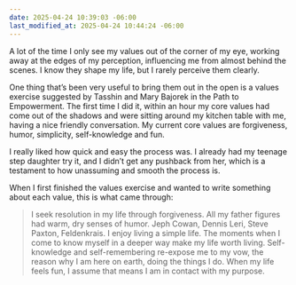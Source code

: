 ```yaml
---
date: 2025-04-24 10:39:03 -06:00
last_modified_at: 2025-04-24 10:44:24 -06:00
---
```

A lot of the time I only see my values out of the corner of my eye, working away at the edges of my perception, influencing me from almost behind the scenes. 
I know they shape my life, but I rarely perceive them clearly.

One thing that’s been very useful to bring them out in the open is a values exercise suggested by Tasshin and Mary Bajorek in the Path to Empowerment. 
The first time I did it, within an hour my core values had come out of the shadows and were sitting around my kitchen table with me, having a nice friendly conversation. 
My current core values are forgiveness, humor, simplicity, self-knowledge and fun.

I really liked how quick and easy the process was. 
I already had my teenage step daughter try it, and I didn’t get any pushback from her, which is a testament to how unassuming and smooth the process is.

When I first finished the values exercise and wanted to write something about each value, this is what came through:

> I seek resolution in my life through forgiveness. All my father figures had warm, dry senses of humor. Jeph Cowan, Dennis Leri, Steve Paxton, Feldenkrais. I enjoy living a simple life. The moments when I come to know myself in a deeper way make my life worth living. Self-knowledge and self-remembering re-expose me to my vow, the reason why I am here on earth, doing the things I do. When my life feels fun, I assume that means I am in contact with my purpose.